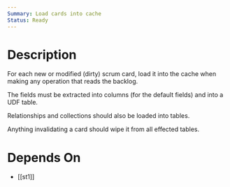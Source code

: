 ```yaml
---
Summary: Load cards into cache
Status: Ready
---
```


# Description

For each new or modified (dirty) scrum card, load it into the cache when making
any operation that reads the backlog.

The fields must be extracted into columns (for the default fields) and into
a UDF table.

Relationships and collections should also be loaded into tables.

Anything invalidating a card should wipe it from all effected tables.

# Depends On

-   [[st1]]
